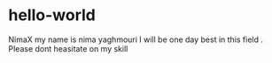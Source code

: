 # hello-world
 NimaX
my name is nima yaghmouri I will be one day best in this field . 
Please dont heasitate on my skill
